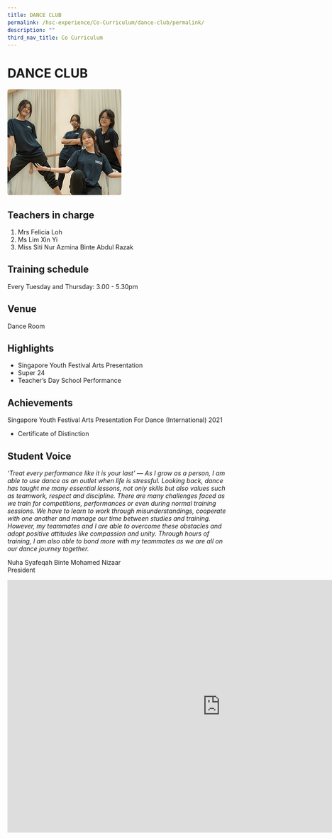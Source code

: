 ```yaml
---
title: DANCE CLUB
permalink: /hsc-experience/Co-Curriculum/dance-club/permalink/
description: ""
third_nav_title: Co Curriculum
---
```

DANCE CLUB
=====

![](/images/CCA/Dance.png)

Teachers in charge
------------------

1.  Mrs Felicia Loh
2.  Ms Lim Xin Yi
3.  Miss Siti Nur Azmina Binte Abdul Razak

Training schedule
-----------------

Every Tuesday and Thursday: 3.00 - 5.30pm

Venue
-----

Dance Room

Highlights
----------

*   Singapore Youth Festival Arts Presentation
*   Super 24
*   Teacher’s Day School Performance

Achievements
------------

Singapore Youth Festival Arts Presentation For Dance (International) 2021  

*   Certificate of Distinction

Student Voice
-------------

_‘Treat every performance like it is your last’ — As I grow as a person, I am able to use dance as an outlet when life is stressful. Looking back, dance has taught me many essential lessons, not only skills but also values such as teamwork, respect and discipline. There are many challenges faced as we train for competitions, performances or even during normal training sessions. We have to learn to work through misunderstandings, cooperate with one another and manage our time between studies and training. However, my teammates and I are able to overcome these obstacles and adopt positive attitudes like compassion and unity. Through hours of training, I am also able to bond more with my teammates as we are all on our dance journey together._  
  
Nuha Syafeqah Binte Mohamed Nizaar  
President

<iframe allowfullscreen="true" height="569" width="960" frameborder="0" src="https://docs.google.com/presentation/d/e/2PACX-1vTppRlW7BntGGU5X4v8-jClE63SYxyIvGsqyDkSKxyq1zN0Wsn1-L13WE-ZFFj_M_FBAF3sSJPyTea4/embed?start=false&amp;loop=false&amp;delayms=3000"></iframe>